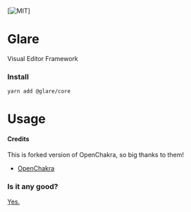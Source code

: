 [![MIT](https://img.shields.io/github/license/glareui/glare)]

# Glare

Visual Editor Framework

### Install

    yarn add @glare/core

# Usage

#### Credits

This is forked version of OpenChakra, so big thanks to them!

- [OpenChakra](https://github.com/premieroctet/openchakra/)

### Is it any good?

[Yes.](http://news.ycombinator.com/item?id=3067434)
